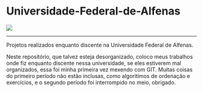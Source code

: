 # Universidade-Federal-de-Alfenas


<img src="https://www.unifal-mg.edu.br/portal/wp-content/uploads/sites/52/2022/06/logo_background.png"/> 

--------------------------------------------------------------------------------------------------------------------

Projetos realizados enquanto discente na Universidade Federal de Alfenas.

Neste repositório, que talvez esteja desorganizado, coloco meus trabalhos onde fiz enquanto discente nessa universidade, se eles estiverem mal organizados, essa foi minha primeira vez mexendo com GIT.
Muitas coisas do primeiro período não estão inclusas, como algoritimos de ordenação e exercícios, e o segundo período foi interrompido no meio, obrigado.

